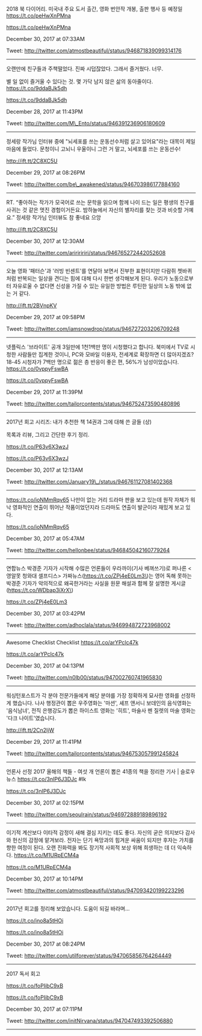 

2018 북 다이어리. 미국내 주요 도서 출간, 영화 번안작 개봉, 출판 행사 등 예정일 https://t.co/peHwXnPMna

https://t.co/peHwXnPMna

December 30, 2017 at 07:33AM

Tweet: http://twitter.com/atmostbeautiful/status/946871839099314176

----------------------------------



오랜만에 친구들과 주책떨었다. 진짜 시덥잖았다. 그래서 즐거웠다. 너무. 

별 일 없이 즐거울 수 있다는 것. 몇 가닥 남지 않은 삶의 동아줄이다. https://t.co/9ddaBJk5dh

https://t.co/9ddaBJk5dh

December 28, 2017 at 11:43PM

Tweet: http://twitter.com/M\_Ento/status/946391236906180609

----------------------------------



정세랑 작가님 인터뷰 중에 "뇌세포를 쓰는 운동선수처럼 살고 있어요"라는 대목이 제일 마음에 들었다. 문청이니 고뇌니 우울이니 그런 거 말고, 뇌세포를 쓰는 운동선수!

http://ift.tt/2C8XC5U

December 29, 2017 at 08:26PM

Tweet: http://twitter.com/be\_awakened/status/946703986177884160

----------------------------------



RT. “좋아하는 작가가 모국어로 쓰는 문학을 읽으며 함께 나이 드는 일은 평생의 친구를 사귀는 것 같은 멋진 경험이거든요. 밤하늘에서 자신의 별자리를 찾는 것과 비슷할 거예요.” 정세랑 작가님 인터뷰도 참 좋네요 으앙

http://ift.tt/2C8XC5U

December 30, 2017 at 12:30AM

Tweet: http://twitter.com/aririririri/status/946765272442052608

----------------------------------



오늘 영화 '패터슨'과 '러빙 빈센트'를 연달아 보면서 진부한 표현이지만 다람쥐 쳇바퀴처럼 반복되는 일상을 견디는 힘에 대해 다시 한번 생각해보게 된다. 우리가 노동으로부터 자유로울 수 없다면 신성을 가질 수 있는 유일한 방법은 루틴한 일상의 노동 밖에 없는 거 같다.

http://ift.tt/2BVnpKV

December 29, 2017 at 09:58PM

Tweet: http://twitter.com/iamsnowdrop/status/946727203206709248

----------------------------------



넷플릭스 '브라이트' 공개 3일만에 1천1백만 명이 시청했다고 합니다. 북미에서 TV로 시청한 사람들만 집계한 것이니, PC와 모바일 이용자, 전세계로 확장하면 더 많아지겠죠? 18-45 시청자가 7백만 명으로 젊은 층 반응이 좋은 편, 56%가 남성이었습니다. https://t.co/0vppyFswBA

https://t.co/0vppyFswBA

December 29, 2017 at 11:39PM

Tweet: http://twitter.com/tailorcontents/status/946752473590480896

----------------------------------



2017년 회고 시리즈: 내가 추천한 책 14권과 그에 대해 쓴 글들 \(상\) 



목록과 리뷰, 그리고 간단한 후기 정리. 



https://t.co/P63v6X3wzJ

https://t.co/P63v6X3wzJ

December 30, 2017 at 12:13AM

Tweet: http://twitter.com/January19\_/status/946761127081402368

----------------------------------



https://t.co/ioNMmRqv65 나만이 없는 거리 드라마 판을 보고 있는데 원작 자체가 워낙 영화적인 연출이 뛰어난 작품이었던지라 드라마도 연출이 발군이라 재밌게 보고 있다.

https://t.co/ioNMmRqv65

December 30, 2017 at 05:47AM

Tweet: http://twitter.com/hellonbee/status/946845042160779264

----------------------------------



연합뉴스 박경준 기자가 시작해 수많은 언론들이 우라까이\(기사 베껴쓰기\)로 퍼나른 &lt;영알못 청와대 셀프디스&gt; 가짜뉴스\(https://t.co/ZPj4eE0Lm3\)는 영어 독해 못하는 박경준 기자가 악의적으로 왜곡한거라는 사실을 원문 해설과 함께 잘 설명한  게시글\(https://t.co/WDbap3iXrX\)

https://t.co/ZPj4eE0Lm3

December 30, 2017 at 03:42PM

Tweet: http://twitter.com/adhoclala/status/946994872723968002

----------------------------------



Awesome Checklist Checklist https://t.co/arYPclc47k

https://t.co/arYPclc47k

December 30, 2017 at 04:13PM

Tweet: http://twitter.com/n0lb00/status/947002760741965830

----------------------------------



워싱턴포스트가 각 분야 전문가들에게 해당 분야를 가장 정확하게 묘사한 영화를 선정하게 했습니다. 나사 행정관이 뽑은 우주영화는 '마션', 셰프 앤서니 보데인의 음식영화는 '음식남녀', 전직 은행강도가 뽑은 하이스트 영화는 '히트', 마술사 펜 질렛의 마술 영화는 '다크 나이트'였습니다.

http://ift.tt/2Cn2ljW

December 29, 2017 at 11:41PM

Tweet: http://twitter.com/tailorcontents/status/946753057991245824

----------------------------------



언론사 선정 2017 올해의 책들 - 여섯 개 언론이 뽑은 41종의 책을 정리한 기사 \| 슬로우뉴스 https://t.co/3nIP6J3DJc \#lk

https://t.co/3nIP6J3DJc

December 30, 2017 at 02:15PM

Tweet: http://twitter.com/seoulrain/status/946972889189896192

----------------------------------



이기적 계산보다 이타적 감정이 새해 결심 지키는 데도 좋다. 자신의 굳은 의지보다 감사와 헌신의 감정에 맡겨보라. 전자는 단기 욕망과의 힘겨운 싸움이 되지만 후자는 가치를 향한 여정이 된다. 오랜 진화력을 봐도 장기적 사회적 보상 위해 희생하는 데 더 익숙하다. https://t.co/M1URpECM4a

https://t.co/M1URpECM4a

December 30, 2017 at 10:14PM

Tweet: http://twitter.com/atmostbeautiful/status/947093420199223296

----------------------------------



2017년 회고를 정리해 보았습니다. 도움이 되길 바라며...

https://t.co/ino8a5tHOi

https://t.co/ino8a5tHOi

December 30, 2017 at 08:24PM

Tweet: http://twitter.com/utilforever/status/947065856764264449

----------------------------------



2017 독서 회고

https://t.co/foPIibC9xB

https://t.co/foPIibC9xB

December 30, 2017 at 07:11PM

Tweet: http://twitter.com/initNirvana/status/947047493392506880

----------------------------------



